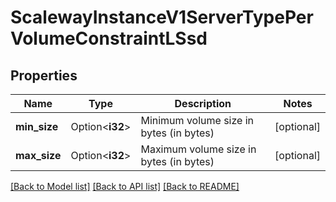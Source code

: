 # ScalewayInstanceV1ServerTypePerVolumeConstraintLSsd

## Properties

Name | Type | Description | Notes
------------ | ------------- | ------------- | -------------
**min_size** | Option<**i32**> | Minimum volume size in bytes (in bytes) | [optional]
**max_size** | Option<**i32**> | Maximum volume size in bytes (in bytes) | [optional]

[[Back to Model list]](../README.md#documentation-for-models) [[Back to API list]](../README.md#documentation-for-api-endpoints) [[Back to README]](../README.md)


